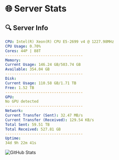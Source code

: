 # 🌐 Server Stats
## 🔍 Server Info
```yaml
CPU: Intel(R) Xeon(R) CPU E5-2699 v4 @ 1227.98MHz
CPU Usage: 0.70%
Cores: 44P | 88T
-----------------------------------
Memory:
Current Usage: 146.24 GB/503.74 GB
Available: 354.04 GB
-----------------------------------
Disk:
Current Usage: 110.58 GB/1.71 TB
Free: 1.52 TB
-----------------------------------
GPU:
No GPU detected
-----------------------------------
Network:
Current Transfer (Sent): 32.47 MB/s
Current Transfer (Received): 129.54 KB/s
Total Sent: 59.51 TB
Total Received: 527.81 GB
-----------------------------------
Uptime:
34d 9h 22m 41s
```
![GitHub Stats](https://img.shields.io/badge/Updated-2025-04-11_06:45:30-blue)